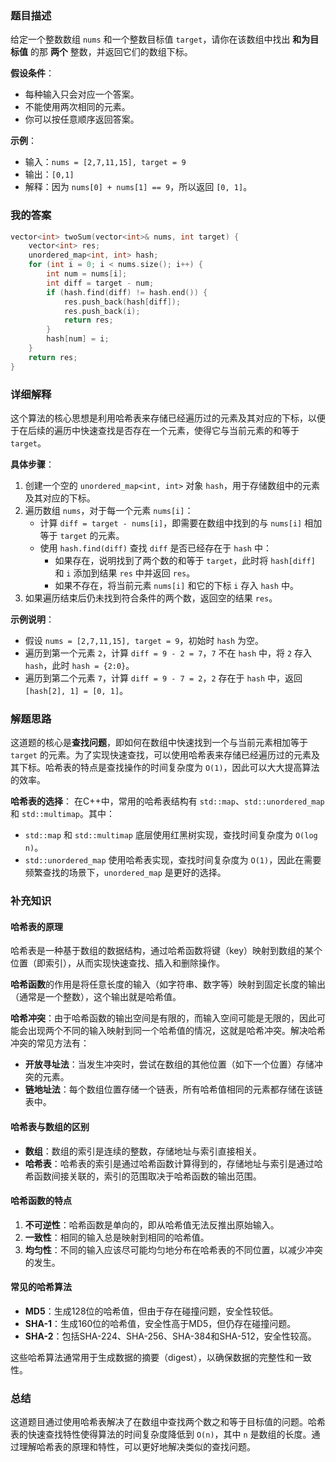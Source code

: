 ### 题目描述

给定一个整数数组 `nums` 和一个整数目标值 `target`，请你在该数组中找出 **和为目标值** 的那 **两个** 整数，并返回它们的数组下标。

**假设条件**：
- 每种输入只会对应一个答案。
- 不能使用两次相同的元素。
- 你可以按任意顺序返回答案。

**示例**：
- 输入：`nums = [2,7,11,15], target = 9`
- 输出：`[0,1]`
- 解释：因为 `nums[0] + nums[1] == 9`，所以返回 `[0, 1]`。

### 我的答案

```cpp
vector<int> twoSum(vector<int>& nums, int target) {
    vector<int> res;
    unordered_map<int, int> hash;
    for (int i = 0; i < nums.size(); i++) {
        int num = nums[i];
        int diff = target - num;
        if (hash.find(diff) != hash.end()) {
            res.push_back(hash[diff]);
            res.push_back(i);
            return res;
        }
        hash[num] = i;
    }
    return res;
}
```

### 详细解释

这个算法的核心思想是利用哈希表来存储已经遍历过的元素及其对应的下标，以便于在后续的遍历中快速查找是否存在一个元素，使得它与当前元素的和等于 `target`。

**具体步骤**：
1. 创建一个空的 `unordered_map<int, int>` 对象 `hash`，用于存储数组中的元素及其对应的下标。
2. 遍历数组 `nums`，对于每一个元素 `nums[i]`：
   - 计算 `diff = target - nums[i]`，即需要在数组中找到的与 `nums[i]` 相加等于 `target` 的元素。
   - 使用 `hash.find(diff)` 查找 `diff` 是否已经存在于 `hash` 中：
     - 如果存在，说明找到了两个数的和等于 `target`，此时将 `hash[diff]` 和 `i` 添加到结果 `res` 中并返回 `res`。
     - 如果不存在，将当前元素 `nums[i]` 和它的下标 `i` 存入 `hash` 中。
3. 如果遍历结束后仍未找到符合条件的两个数，返回空的结果 `res`。

**示例说明**：
- 假设 `nums = [2,7,11,15], target = 9`，初始时 `hash` 为空。
- 遍历到第一个元素 `2`，计算 `diff = 9 - 2 = 7`，`7` 不在 `hash` 中，将 `2` 存入 `hash`，此时 `hash = {2:0}`。
- 遍历到第二个元素 `7`，计算 `diff = 9 - 7 = 2`，`2` 存在于 `hash` 中，返回 `[hash[2], 1] = [0, 1]`。

### 解题思路

这道题的核心是**查找问题**，即如何在数组中快速找到一个与当前元素相加等于 `target` 的元素。为了实现快速查找，可以使用哈希表来存储已经遍历过的元素及其下标。哈希表的特点是查找操作的时间复杂度为 `O(1)`，因此可以大大提高算法的效率。

**哈希表的选择**：
在C++中，常用的哈希表结构有 `std::map`、`std::unordered_map` 和 `std::multimap`。其中：
- `std::map` 和 `std::multimap` 底层使用红黑树实现，查找时间复杂度为 `O(log n)`。
- `std::unordered_map` 使用哈希表实现，查找时间复杂度为 `O(1)`，因此在需要频繁查找的场景下，`unordered_map` 是更好的选择。

### 补充知识

#### 哈希表的原理

哈希表是一种基于数组的数据结构，通过哈希函数将键（key）映射到数组的某个位置（即索引），从而实现快速查找、插入和删除操作。

**哈希函数**的作用是将任意长度的输入（如字符串、数字等）映射到固定长度的输出（通常是一个整数），这个输出就是哈希值。

**哈希冲突**：由于哈希函数的输出空间是有限的，而输入空间可能是无限的，因此可能会出现两个不同的输入映射到同一个哈希值的情况，这就是哈希冲突。解决哈希冲突的常见方法有：
- **开放寻址法**：当发生冲突时，尝试在数组的其他位置（如下一个位置）存储冲突的元素。
- **链地址法**：每个数组位置存储一个链表，所有哈希值相同的元素都存储在该链表中。

#### 哈希表与数组的区别

- **数组**：数组的索引是连续的整数，存储地址与索引直接相关。
- **哈希表**：哈希表的索引是通过哈希函数计算得到的，存储地址与索引是通过哈希函数间接关联的，索引的范围取决于哈希函数的输出范围。

#### 哈希函数的特点

1. **不可逆性**：哈希函数是单向的，即从哈希值无法反推出原始输入。
2. **一致性**：相同的输入总是映射到相同的哈希值。
3. **均匀性**：不同的输入应该尽可能均匀地分布在哈希表的不同位置，以减少冲突的发生。

#### 常见的哈希算法

- **MD5**：生成128位的哈希值，但由于存在碰撞问题，安全性较低。
- **SHA-1**：生成160位的哈希值，安全性高于MD5，但仍存在碰撞问题。
- **SHA-2**：包括SHA-224、SHA-256、SHA-384和SHA-512，安全性较高。

这些哈希算法通常用于生成数据的摘要（digest），以确保数据的完整性和一致性。

### 总结

这道题目通过使用哈希表解决了在数组中查找两个数之和等于目标值的问题。哈希表的快速查找特性使得算法的时间复杂度降低到 `O(n)`，其中 `n` 是数组的长度。通过理解哈希表的原理和特性，可以更好地解决类似的查找问题。